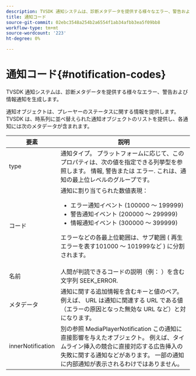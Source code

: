 ```yaml
---
description: TVSDK 通知システムは、診断メタデータを提供する様々なエラー、警告および情報通知を生成します。
title: 通知コード
source-git-commit: 02ebc3548a254b2a6554f1ab34afbb3ea5f09bb8
workflow-type: tm+mt
source-wordcount: '223'
ht-degree: 0%

---
```


# 通知コード{#notification-codes}

TVSDK 通知システムは、診断メタデータを提供する様々なエラー、警告および情報通知を生成します。

通知オブジェクトは、プレーヤーのステータスに関する情報を提供します。 TVSDK は、時系列に並べ替えられた通知オブジェクトのリストを提供し、各通知には次のメタデータが含まれます。

<table frame="all" colsep="1" rowsep="1" id="table_DBA8CACF02DB4AF2B053E560850B49CE"> 
 <thead> 
  <tr rowsep="1"> 
   <th colname="1" class="entry"> 要素 </th> 
   <th colname="2" class="entry"> 説明 </th> 
  </tr> 
 </thead>
 <tbody> 
  <tr rowsep="1"> 
   <td colname="1"><span class="codeph"> type</span> </td> 
   <td colname="2">通知タイプ。 プラットフォームに応じて、このプロパティは、次の値を指定できる列挙型を参照します。 <span class="codeph"> 情報</span>, <span class="codeph"> 警告</span>または <span class="codeph"> エラー</span>. これは、通知の最上位レベルのグループです。 </td> 
  </tr> 
  <tr rowsep="1"> 
   <td colname="1"><span class="codeph"> コード</span> </td> 
   <td colname="2">通知に割り当てられた数値表現： 
    <ul id="ul_31AB497C6FFA452496DD09B0D78687B9"> 
     <li id="li_53E75022C50246E0982E315D04EFD8B3">エラー通知イベント (100000 ～ 199999) </li> 
     <li id="li_11AE91D1325E4F718228E662C9C55F9A">警告通知イベント (200000 ～ 299999) </li> 
     <li id="li_6D3EA03845294DC2BAD1ACF507639E51">情報通知イベント (300000 ～ 399999) </li> 
    </ul> <p>エラーなどの各最上位範囲は、サブ範囲 ( 再生エラーを表す101000 ～ 101999など ) に分割されます。 </p> </td> 
  </tr> 
  <tr rowsep="1"> 
   <td colname="1"><span class="codeph"> 名前</span> </td> 
   <td colname="2">人間が判読できるコードの説明（例： ）を含む文字列 <span class="codeph"> SEEK_ERROR</span>. </td> 
  </tr> 
  <tr rowsep="1"> 
   <td colname="1"><span class="codeph"> メタデータ</span> </td> 
   <td colname="2">通知に関する追加情報を含むキーと値のペア。 例えば、 <span class="codeph"> URL</span> は通知に関連する URL である値（エラーの原因となった無効な URL など）と対になります。 </td> 
  </tr> 
  <tr rowsep="0"> 
   <td colname="1"><span class="codeph"> innerNotification</span> </td> 
   <td colname="2">別の参照 <span class="codeph"> MediaPlayerNotification</span> この通知に直接影響を与えたオブジェクト。 例えば、タイムライン挿入の競合に直接対応する広告挿入の失敗に関する通知などがあります。 一部の通知に内部通知が表示されるわけではありません。 </td> 
  </tr> 
 </tbody> 
</table>
